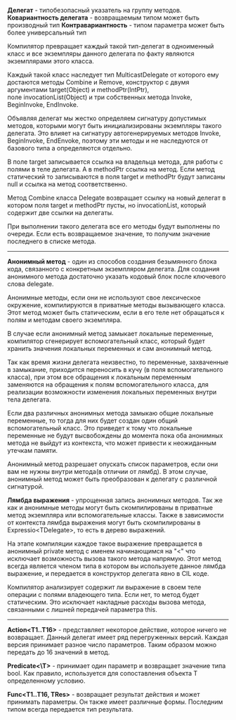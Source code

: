 **Делегат** - типобезопасный указатель на группу методов.
**Ковариантность делегата** - возвращаемым типом может быть производный тип
**Контравариантность** - типом параметра может быть более универсальный тип

Компилятор превращает каждый такой тип-делегат в одноименный класс и все экземпляры данного делегата по факту являются экземплярами этого класса.

Каждый такой класс наследует тип MulticastDelegate от которого ему достаются методы Combine и Remove, конструктор с двумя аргументами target(Object) и methodPtr(IntPtr), поле invocationList(Object) и три собственных метода Invoke, BeginInvoke, EndInvoke.

Объявляя делегат мы жестко определяем сигнатуру допустимых методов, которыми могут быть инициализированы экземпляры такого делегата. Это влияет на сигнатуру автогенерируемых методов Invoke, BeginInvoke, EndEnvoke, поэтому эти методы и не наследуются от базового типа а определяются отдельно.

В поле target записывается ссылка на владельца метода, для работы с полями в теле делегата. А в methodPtr ссылка на метод. Если метод статический то записываются в поля target и methodPtr будут записаны null и ссылка на метод соответственно.

Метод Combine класса Delegate возвращает ссылку на новый делегат в котором поля target и methodPtr пусты, но invocationList, который содержит две ссылки на делегаты.  
  
При выполнении такого делегата все его методы будут выполнены по очереди. Если есть возвращаемое значение, то получим значение последнего в списке метода.

---
**Анонимный метод** - один из способов создания безымянного блока кода, связанного с конкретным экземпляром делегата. Для создания анонимного метода достаточно указать кодовый блок после ключевого слова delegate.

Анонимные методы, если они не используют свое лексическое окружение, компилируются в приватные методы вызывающего класса. Этот метод может быть статическим, если в его теле нет обращаться к полям и методам своего экземпляра.

В случае если анонимный метод замыкает локальные переменные, компилятор сгенерирует вспомогательный класс, который будет хранить значения локальных переменных и сам анонимный метод. 

Так как время жизни делегата неизвестно, то переменные, захваченные в замыкание, приходится переносить в кучу (в поля вспомогательного класса), при этом все обращения к локальным переменным заменяются на обращения к полям вспомогательного класса, для реализации возможности изменения локальных переменных внутри тела делегата.

Если два различных анонимных метода замыкаю общие локальные переменные, то тогда для них будет создан один общий вспомогательный класс. Это приведет к тому что локальные переменные не будут высвобождены до момента пока оба анонимных метода не выйдут из контекста, что может привести к неожиданным утечкам памяти. 

Анонимный метод разрешает опускать список параметров, если они вам не нужны внутри метода(в отличии от лямбд). В этом случае, анонимный метод может быть преобразован к делегату с различной сигнатурой.

**Лямбда выражения** - упрощенная запись анонимных методов. Так же как и анонимные методы могут быть скомпилированы в приватные метод экземпляра или вспомогательные классы. Также в зависимости от контекста лямбда выражения могут быть скомпилированы в Expressio\<TDelegate>, то есть в дерево выражений.

На этапе компиляции каждое такое выражение превращается в анонимный private метод с именем начинающимся на "<" что исключает возможность вызова такого метода напрямую. Этот метод всегда является членом типа в котором вы используете данное лямбда выражение, и передается в конструктор делегата явно в CIL коде.

Компилятор анализирует содержит ли выражение в своем теле операции с  полями владеющего типа. Если нет, то метод будет статическим. Это исключает накладные расходы вызова метода, связанными с лишней передачей параметра this.

---

**Action<T1..T16>** - представляет некоторое действие, которое ничего не возвращает. Данный делегат имеет ряд перегруженных версий. Каждая версия принимает разное число параметров. Таким образом можно передать до 16 значений в метод.

**Predicate<\T>** - принимает один параметр и возвращает значение типа bool. Как правило, используется для сопоставления объекта T определенному условию.

**Func<T1..T16, TRes>** - возвращает результат действия и может принимать параметры. Он также имеет различные формы. Последним типом всегда передается тип результата.









